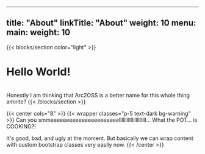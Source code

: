 
---
title: "About"
linkTitle: "About"
weight: 10
menu:
  main:
    weight: 10
---
  
{{< blocks/section color="light" >}}
# Hello World!
<br>
Honestly I am thinking that Arc2OSS is a better name for this whole thing amirite?
{{< /blocks/section >}}

{{< center cols="8" >}}
{{< wrapper classes="p-5 text-dark bg-warning" >}}
Can you smmeeeeeeeeeeeeeeeeeeeeeelllllllllllllllllllll... What the POT... is COOKING?!  
  
It's good, bad, and ugly at the moment. But basically we can wrap content with custom bootstrap classes very easily now.
{{< /center >}}
